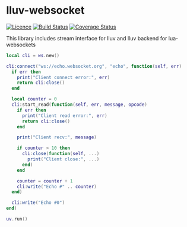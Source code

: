 # lluv-websocket
[![Licence](http://img.shields.io/badge/Licence-MIT-brightgreen.svg)](LICENSE)
[![Build Status](https://travis-ci.org/moteus/lua-lluv-websocket.svg?branch=master)](https://travis-ci.org/moteus/lua-lluv-websocket)
[![Coverage Status](https://coveralls.io/repos/moteus/lua-lluv-websocket/badge.svg?branch=master)](https://coveralls.io/r/moteus/lua-lluv-websocket?branch=master)

This library includes stream interface for lluv and lluv backend for lua-websockets

```Lua
local cli = ws.new()

cli:connect("ws://echo.websocket.org", "echo", function(self, err)
  if err then
    print("Client connect error:", err)
    return cli:close()
  end

  local counter = 0
  cli:start_read(function(self, err, message, opcode)
    if err then
      print("Client read error:", err)
      return cli:close()
    end

    print("Client recv:", message)

    if counter > 10 then
      cli:close(function(self, ...)
        print("Client close:", ...)
      end)
    end

    counter = counter + 1
    cli:write("Echo #" .. counter)
  end)

  cli:write("Echo #0")
end)

uv.run()
```

